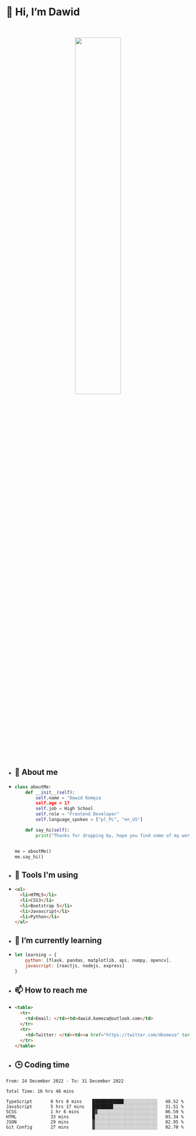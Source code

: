 <h1>👋 Hi, I’m Dawid</h1>
<p align="center">
   <br>
   <br>
   <img src="https://user-images.githubusercontent.com/106035813/169717090-b330e670-ddca-48c9-8b2d-2290dfb78111.png" width="50%">
   <br>
   <br>
</p>



- <h2>💁 About me</h2>
- ```Python
  class aboutMe:
      def __init__(self):
          self.name = "Dawid Komęza
          self.age = 17
          self.job = High School
          self.role = "Frontend Developer"
          self.language_spoken = ["pl_PL", "en_US"]

      def say_hi(self):
          print("Thanks for dropping by, hope you find some of my work interesting.")


  me = aboutMe()
  me.say_hi()
  ```
  
- <h2>🔨 Tools I'm using</h2>
- ```html
  <ul>
    <li>HTML5</li>
    <li>CSS3</li>
    <li>Bootstrap 5</li>
    <li>Javascript</li>
    <li>Python</li>
  </ul>
  
- <h2>🌱 I’m currently learning</h2>
- ```javascript
  let learning = {
      python: [flask, pandas, matplotlib, api, numpy, opencv],
      javascript: [reactjs, nodejs, express]
  }
  ```
  
- <h2>📫 How to reach me</h2>
- ```html
  <table>
    <tr>
      <td>Email: </td><td>dawid.komeza@outlook.com</td>
    </tr>
    <tr>
      <td>Twitter: </td><td><a href="https://twitter.com/dkomeza" target="_blank">@dkomeza</a></td>
    </tr>
  </table>
  
- <h2>🕒 Coding time</h2>
<!--START_SECTION:waka-->

```text
From: 24 December 2022 - To: 31 December 2022

Total Time: 16 hrs 46 mins

TypeScript       8 hrs 8 mins    ████████████░░░░░░░░░░░░░   48.52 %
JavaScript       5 hrs 17 mins   ████████░░░░░░░░░░░░░░░░░   31.51 %
SCSS             1 hr 6 mins     █▓░░░░░░░░░░░░░░░░░░░░░░░   06.59 %
HTML             33 mins         █░░░░░░░░░░░░░░░░░░░░░░░░   03.34 %
JSON             29 mins         ▓░░░░░░░░░░░░░░░░░░░░░░░░   02.95 %
Git Config       27 mins         ▓░░░░░░░░░░░░░░░░░░░░░░░░   02.70 %
```

<!--END_SECTION:waka-->
